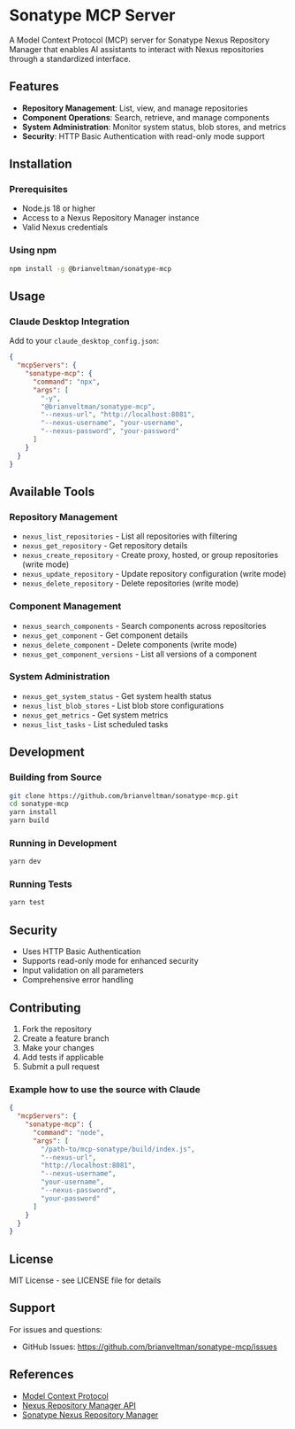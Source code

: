 # Sonatype MCP Server

A Model Context Protocol (MCP) server for Sonatype Nexus Repository Manager that enables AI assistants to interact with Nexus repositories through a standardized interface.

## Features

- **Repository Management**: List, view, and manage repositories
- **Component Operations**: Search, retrieve, and manage components
- **System Administration**: Monitor system status, blob stores, and metrics
- **Security**: HTTP Basic Authentication with read-only mode support

## Installation

### Prerequisites

- Node.js 18 or higher
- Access to a Nexus Repository Manager instance
- Valid Nexus credentials

### Using npm

```bash
npm install -g @brianveltman/sonatype-mcp
```

## Usage

### Claude Desktop Integration

Add to your `claude_desktop_config.json`:

```json
{
  "mcpServers": {
    "sonatype-mcp": {
      "command": "npx",
      "args": [
        "-y",
        "@brianveltman/sonatype-mcp",
        "--nexus-url", "http://localhost:8081",
        "--nexus-username", "your-username",
        "--nexus-password", "your-password"
      ]
    }
  }
}
```

## Available Tools

### Repository Management
- `nexus_list_repositories` - List all repositories with filtering
- `nexus_get_repository` - Get repository details
- `nexus_create_repository` - Create proxy, hosted, or group repositories (write mode)
- `nexus_update_repository` - Update repository configuration (write mode)
- `nexus_delete_repository` - Delete repositories (write mode)

### Component Management
- `nexus_search_components` - Search components across repositories
- `nexus_get_component` - Get component details
- `nexus_delete_component` - Delete components (write mode)
- `nexus_get_component_versions` - List all versions of a component

### System Administration
- `nexus_get_system_status` - Get system health status
- `nexus_list_blob_stores` - List blob store configurations
- `nexus_get_metrics` - Get system metrics
- `nexus_list_tasks` - List scheduled tasks

## Development

### Building from Source

```bash
git clone https://github.com/brianveltman/sonatype-mcp.git
cd sonatype-mcp
yarn install
yarn build
```

### Running in Development

```bash
yarn dev
```

### Running Tests

```bash
yarn test
```

## Security

- Uses HTTP Basic Authentication
- Supports read-only mode for enhanced security
- Input validation on all parameters
- Comprehensive error handling

## Contributing

1. Fork the repository
2. Create a feature branch
3. Make your changes
4. Add tests if applicable
5. Submit a pull request

### Example how to use the source with Claude
```json
{
  "mcpServers": {
    "sonatype-mcp": {
      "command": "node",
      "args": [
        "/path-to/mcp-sonatype/build/index.js",
        "--nexus-url",
        "http://localhost:8081",
        "--nexus-username",
        "your-username",
        "--nexus-password",
        "your-password"
      ]
    }
  }
}
```

## License

MIT License - see LICENSE file for details

## Support

For issues and questions:
- GitHub Issues: https://github.com/brianveltman/sonatype-mcp/issues

## References

- [Model Context Protocol](https://modelcontextprotocol.io/)
- [Nexus Repository Manager API](https://help.sonatype.com/en/repositories-api.html)
- [Sonatype Nexus Repository Manager](https://help.sonatype.com/)